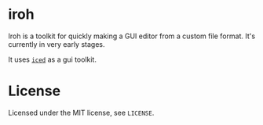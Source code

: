 # iroh

Iroh is a toolkit for quickly making a GUI editor from a custom file format. It's currently in very early stages.

It uses [`iced`](https://github.com/iced-rs/iced) as a gui toolkit.

# License

Licensed under the MIT license, see `LICENSE`.